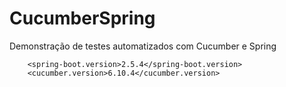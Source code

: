 # CucumberSpring
Demonstração de testes automatizados com Cucumber e Spring


		<spring-boot.version>2.5.4</spring-boot.version>
		<cucumber.version>6.10.4</cucumber.version>
